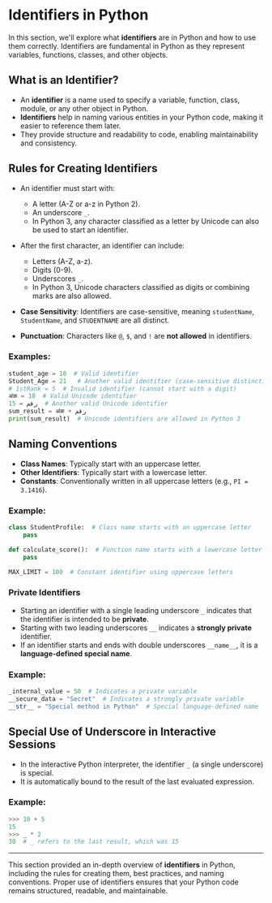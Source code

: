 # Identifiers in Python

In this section, we'll explore what **identifiers** are in Python and how to use them correctly. Identifiers are fundamental in Python as they represent variables, functions, classes, and other objects.

## What is an Identifier?

- An **identifier** is a name used to specify a variable, function, class, module, or any other object in Python.
- **Identifiers** help in naming various entities in your Python code, making it easier to reference them later.
- They provide structure and readability to code, enabling maintainability and consistency.

## Rules for Creating Identifiers

- An identifier must start with:
  - A letter (A-Z or a-z in Python 2).
  - An underscore `_`.
  - In Python 3, any character classified as a letter by Unicode can also be used to start an identifier.

- After the first character, an identifier can include:
  - Letters (A-Z, a-z).
  - Digits (0-9).
  - Underscores `_`.
  - In Python 3, Unicode characters classified as digits or combining marks are also allowed.

- **Case Sensitivity**: Identifiers are case-sensitive, meaning `studentName`, `StudentName`, and `STUDENTNAME` are all distinct.

- **Punctuation**: Characters like `@`, `$`, and `!` are **not allowed** in identifiers.

### Examples:
```python
student_age = 18  # Valid identifier
Student_Age = 21   # Another valid identifier (case-sensitive distinction)
# 1stRank = 5  # Invalid identifier (cannot start with a digit)
अंक = 10  # Valid Unicode identifier
رقم = 15  # Another valid Unicode identifier
sum_result = अंक + رقم
print(sum_result)  # Unicode identifiers are allowed in Python 3
```

## Naming Conventions

- **Class Names**: Typically start with an uppercase letter.
- **Other Identifiers**: Typically start with a lowercase letter.
- **Constants**: Conventionally written in all uppercase letters (e.g., `PI = 3.1416`).

### Example:
```python
class StudentProfile:  # Class name starts with an uppercase letter
    pass

def calculate_score():  # Function name starts with a lowercase letter
    pass

MAX_LIMIT = 100  # Constant identifier using uppercase letters
```

### Private Identifiers

- Starting an identifier with a single leading underscore `_` indicates that the identifier is intended to be **private**.
- Starting with two leading underscores `__` indicates a **strongly private** identifier.
- If an identifier starts and ends with double underscores `__name__`, it is a **language-defined special name**.

### Example:
```python
_internal_value = 50  # Indicates a private variable
__secure_data = "Secret"  # Indicates a strongly private variable
__str__ = "Special method in Python"  # Special language-defined name
```

## Special Use of Underscore in Interactive Sessions

- In the interactive Python interpreter, the identifier `_` (a single underscore) is special.
- It is automatically bound to the result of the last evaluated expression.

### Example:
```python
>>> 10 + 5
15
>>> _ * 2
30  # _ refers to the last result, which was 15
```

---

This section provided an in-depth overview of **identifiers** in Python, including the rules for creating them, best practices, and naming conventions. Proper use of identifiers ensures that your Python code remains structured, readable, and maintainable.

